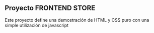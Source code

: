 ## Proyecto FRONTEND STORE
Este proyecto define una demostración de HTML y CSS puro con una simple utilización de javascript